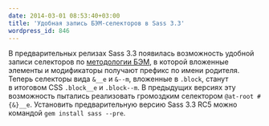 ```yaml
---
date: 2014-03-01 08:53:40+03:00
title: 'Удобная запись БЭМ-селекторов в Sass 3.3'
wordpress_id: 846
---
```


В предварительных релизах Sass 3.3 появилась возможность удобной записи селекторов по [методологии БЭМ](http://ru.bem.info), в которой вложенные элементы и модификаторы получают префикс по имени родителя. Теперь селекторы вида `&__e` и `&--m`, вложенные в `.block`, станут в итоговом CSS `.block__e` и `.block--m`. В предыдущих версиях эту возможность пытались реализовать громоздким селектором `@at-root #{&}__e`. Установить предварительную версию Sass 3.3 RC5 можно командой `gem install sass --pre`.
